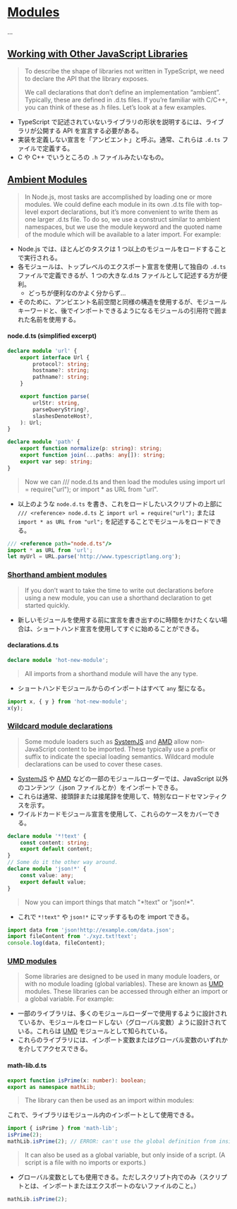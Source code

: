 # [Modules](https://www.typescriptlang.org/docs/handbook/modules.html)

...

## [Working with Other JavaScript Libraries](https://www.typescriptlang.org/docs/handbook/modules.html#working-with-other-javascript-libraries)

> To describe the shape of libraries not written in TypeScript, we need to declare the API that the library exposes.
>
> We call declarations that don’t define an implementation “ambient”. Typically, these are defined in .d.ts files. If you’re familiar with C/C++, you can think of these as .h files. Let’s look at a few examples.

-   TypeScript で記述されていないライブラリの形状を説明するには、ライブラリが公開する API を宣言する必要がある。
-   実装を定義しない宣言を「アンビエント」と呼ぶ。通常、これらは `.d.ts` ファイルで定義する。
-   C や C++ でいうところの `.h` ファイルみたいなもの。

## [Ambient Modules](https://www.typescriptlang.org/docs/handbook/modules.html#ambient-modules)

> In Node.js, most tasks are accomplished by loading one or more modules. We could define each module in its own .d.ts file with top-level export declarations, but it’s more convenient to write them as one larger .d.ts file. To do so, we use a construct similar to ambient namespaces, but we use the module keyword and the quoted name of the module which will be available to a later import. For example:

-   Node.js では、ほとんどのタスクは 1 つ以上のモジュールをロードすることで実行される。
-   各モジュールは、トップレベルのエクスポート宣言を使用して独自の `.d.ts` ファイルで定義できるが、1 つの大きな.d.ts ファイルとして記述する方が便利。
    -   どっちが便利なのかよく分からず…
-   そのために、アンビエント名前空間と同様の構造を使用するが、モジュールキーワードと、後でインポートできるようになるモジュールの引用符で囲まれた名前を使用する。

#### node.d.ts (simplified excerpt)

```ts
declare module 'url' {
    export interface Url {
        protocol?: string;
        hostname?: string;
        pathname?: string;
    }

    export function parse(
        urlStr: string,
        parseQueryString?,
        slashesDenoteHost?,
    ): Url;
}

declare module 'path' {
    export function normalize(p: string): string;
    export function join(...paths: any[]): string;
    export var sep: string;
}
```

> Now we can /// <reference> node.d.ts and then load the modules using import url = require("url"); or import \* as URL from "url".

-   以上のような `node.d.ts` を書き、これをロードしたいスクリプトの上部に `/// <reference> node.d.ts` と `import url = require("url");` または `import * as URL from "url";` を記述することでモジュールをロードできる。

```ts
/// <reference path="node.d.ts"/>
import * as URL from 'url';
let myUrl = URL.parse('http://www.typescriptlang.org');
```

### [Shorthand ambient modules](https://www.typescriptlang.org/docs/handbook/modules.html#shorthand-ambient-modules)

> If you don’t want to take the time to write out declarations before using a new module, you can use a shorthand declaration to get started quickly.

-   新しいモジュールを使用する前に宣言を書き出すのに時間をかけたくない場合は、ショートハンド宣言を使用してすぐに始めることができる。

#### declarations.d.ts

```ts
declare module 'hot-new-module';
```

> All imports from a shorthand module will have the any type.

-   ショートハンドモジュールからのインポートはすべて `any` 型になる。

```ts
import x, { y } from 'hot-new-module';
x(y);
```

### [Wildcard module declarations](https://www.typescriptlang.org/docs/handbook/modules.html#wildcard-module-declarations)

> Some module loaders such as [SystemJS](https://github.com/systemjs/systemjs/blob/master/docs/overview.md#plugin-syntax) and [AMD](https://github.com/amdjs/amdjs-api/blob/master/LoaderPlugins.md) allow non-JavaScript content to be imported. These typically use a prefix or suffix to indicate the special loading semantics. Wildcard module declarations can be used to cover these cases.

-   [SystemJS](https://github.com/systemjs/systemjs/blob/master/docs/overview.md#plugin-syntax) や [AMD](https://github.com/amdjs/amdjs-api/blob/master/LoaderPlugins.md) などの一部のモジュールローダーでは、JavaScript 以外のコンテンツ（.json ファイルとか）をインポートできる。
-   これらは通常、接頭辞または接尾辞を使用して、特別なロードセマンティクスを示す。
-   ワイルドカードモジュール宣言を使用して、これらのケースをカバーできる。

```ts
declare module '*!text' {
    const content: string;
    export default content;
}
// Some do it the other way around.
declare module 'json!*' {
    const value: any;
    export default value;
}
```

> Now you can import things that match "\*!text" or "json!\*".

-   これで `*!text"` や `json!*` にマッチするものを import できる。

```ts
import data from 'json!http://example.com/data.json';
import fileContent from './xyz.txt!text';
console.log(data, fileContent);
```

### [UMD modules](https://www.typescriptlang.org/docs/handbook/modules.html#umd-modules)

> Some libraries are designed to be used in many module loaders, or with no module loading (global variables). These are known as [UMD](https://github.com/umdjs/umd) modules. These libraries can be accessed through either an import or a global variable. For example:

-   一部のライブラリは、多くのモジュールローダーで使用するように設計されているか、モジュールをロードしない（グローバル変数）ように設計されている。これらは [UMD](https://github.com/umdjs/umd) モジュールとして知られている。
-   これらのライブラリには、インポート変数またはグローバル変数のいずれかを介してアクセスできる。

#### math-lib.d.ts

```ts
export function isPrime(x: number): boolean;
export as namespace mathLib;
```

> The library can then be used as an import within modules:

これで、ライブラリはモジュール内のインポートとして使用できる。

```ts
import { isPrime } from 'math-lib';
isPrime(2);
mathLib.isPrime(2); // ERROR: can't use the global definition from inside a module
```

> It can also be used as a global variable, but only inside of a script. (A script is a file with no imports or exports.)

-   グローバル変数としても使用できる。ただしスクリプト内でのみ（スクリプトとは、インポートまたはエクスポートのないファイルのこと。）

```ts
mathLib.isPrime(2);
```
